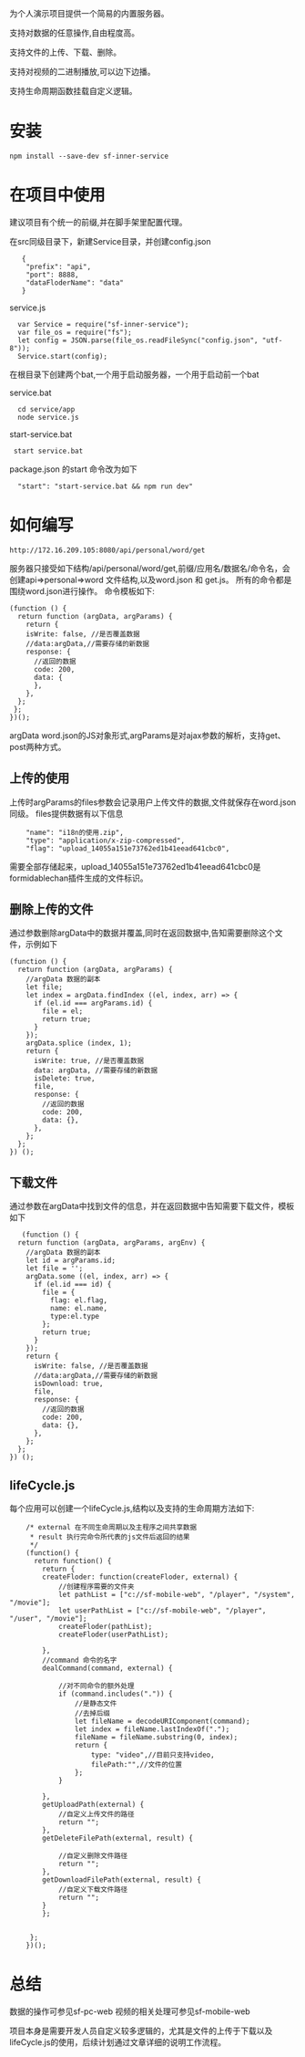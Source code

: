 
为个人演示项目提供一个简易的内置服务器。

支持对数据的任意操作,自由程度高。

支持文件的上传、下载、删除。

支持对视频的二进制播放,可以边下边播。

支持生命周期函数挂载自定义逻辑。

# 安装

    npm install --save-dev sf-inner-service
    
# 在项目中使用


  建议项目有个统一的前缀,并在脚手架里配置代理。
  
  在src同级目录下，新建Service目录，并创建config.json
   
       {
        "prefix": "api",
        "port": 8888,
        "dataFloderName": "data"
       }
    
   service.js
   
      var Service = require("sf-inner-service");
      var file_os = require("fs");
      let config = JSON.parse(file_os.readFileSync("config.json", "utf-8"));    
      Service.start(config);
      
   在根目录下创建两个bat,一个用于启动服务器，一个用于启动前一个bat
   
   service.bat  
   
      cd service/app
      node service.js

   start-service.bat
   
     start service.bat
     
   package.json 的start 命令改为如下
   
      "start": "start-service.bat && npm run dev"
      
# 如何编写

    http://172.16.209.105:8080/api/personal/word/get

  服务器只接受如下结构/api/personal/word/get,前缀/应用名/数据名/命令名，会创建api=>personal=>word 文件结构,以及word.json 和 get.js。
所有的命令都是围绕word.json进行操作。
  命令模板如下:
  
    (function () {
      return function (argData, argParams) {
        return {
        isWrite: false, //是否覆盖数据
        //data:argData,//需要存储的新数据
        response: {
          //返回的数据
          code: 200,
          data: {
          },
        },
      };
     };
    })();
    
argData word.json的JS对象形式,argParams是对ajax参数的解析，支持get、post两种方式。

## 上传的使用
  
  上传时argParams的files参数会记录用户上传文件的数据,文件就保存在word.json 同级。
  files提供数据有以下信息
  
        "name": "i18n的使用.zip",
        "type": "application/x-zip-compressed",
        "flag": "upload_14055a151e73762ed1b41eead641cbc0",
  
  需要全部存储起来，upload_14055a151e73762ed1b41eead641cbc0是formidablechan插件生成的文件标识。

## 删除上传的文件
         
  通过参数删除argData中的数据并覆盖,同时在返回数据中,告知需要删除这个文件，示例如下
  
    (function () {
      return function (argData, argParams) {
        //argData 数据的副本
        let file;
        let index = argData.findIndex ((el, index, arr) => {
          if (el.id === argParams.id) {
            file = el;
            return true;
          }
        });
        argData.splice (index, 1);
        return {
          isWrite: true, //是否覆盖数据
          data: argData, //需要存储的新数据
          isDelete: true,
          file,
          response: {
            //返回的数据
            code: 200,
            data: {},
          },
        };
      };
    }) ();

## 下载文件
    
  通过参数在argData中找到文件的信息，并在返回数据中告知需要下载文件，模板如下
  
       (function () {
      return function (argData, argParams, argEnv) {
        //argData 数据的副本
        let id = argParams.id;
        let file = '';
        argData.some ((el, index, arr) => {
          if (el.id === id) {
            file = {
              flag: el.flag,
              name: el.name,
              type:el.type
            };
            return true;
          }
        });
        return {
          isWrite: false, //是否覆盖数据
          //data:argData,//需要存储的新数据
          isDownload: true,
          file,
          response: {
            //返回的数据
            code: 200,
            data: {},
          },
        };
      };
    }) ();

## lifeCycle.js

   每个应用可以创建一个lifeCycle.js,结构以及支持的生命周期方法如下:
   
        /* external 在不同生命周期以及主程序之间共享数据
         * result 执行完命令所代表的js文件后返回的结果
         */
        (function() {
          return function() {
            return {
            createFloder: function(createFloder, external) {
                //创建程序需要的文件夹
                let pathList = ["c://sf-mobile-web", "/player", "/system", "/movie"];
                let userPathList = ["c://sf-mobile-web", "/player", "/user", "/movie"];
                createFloder(pathList);
                createFloder(userPathList);
                
            },
            //command 命令的名字
            dealCommand(command, external) {
                
                //对不同命令的额外处理                              
                if (command.includes(".")) {
                    //是静态文件
                    //去掉后缀
                    let fileName = decodeURIComponent(command);
                    let index = fileName.lastIndexOf(".");
                    fileName = fileName.substring(0, index);
                    return {
                        type: "video",//目前只支持video,
                        filePath:"",//文件的位置
                    };
                }
               
            },
            getUploadPath(external) {
                //自定义上传文件的路径
                return "";
            },
            getDeleteFilePath(external, result) {
                
                //自定义删除文件路径
                return "";
            },
            getDownloadFilePath(external, result) {
                //自定义下载文件路径
                return "";
            }
            };

            
         };
        })();

# 总结

数据的操作可参见sf-pc-web
视频的相关处理可参见sf-mobile-web

项目本身是需要开发人员自定义较多逻辑的，尤其是文件的上传于下载以及lifeCycle.js的使用，后续计划通过文章详细的说明工作流程。

